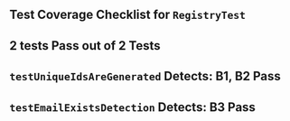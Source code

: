 ## **Test Coverage Checklist for `RegistryTest`**
2 tests Pass out of 2 Tests
---

**`testUniqueIdsAreGenerated`**
Detects: **B1**, **B2**
Pass
---

**`testEmailExistsDetection`**
Detects: **B3**
Pass
---